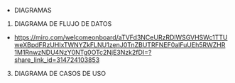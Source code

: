 - DIAGRAMAS

1. DIAGRAMA DE FLUJO DE DATOS
* https://miro.com/welcomeonboard/aTVFd3NCeURzRDlWSGVHSWc1TTUweXBpdFRzUHIxTWNYZkFLNU1zenJ0TnZBUTRFNEF0alFuUEh5RWZHR1M1RnwzNDU4NzY0NTg0OTc2NjE3Nzk2fDI=?share_link_id=314724103853
3. DIAGRAMA DE CASOS DE USO

